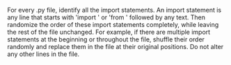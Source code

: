 For every .py file, identify all the import statements. An import statement is any line that starts with 'import ' or 'from ' followed by any text. Then randomize the order of these import statements completely, while leaving the rest of the file unchanged. For example, if there are multiple import statements at the beginning or throughout the file, shuffle their order randomly and replace them in the file at their original positions. Do not alter any other lines in the file.